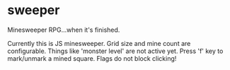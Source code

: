 sweeper
=======

Minesweeper RPG...when it's finished.

Currently this is JS minesweeper. Grid size and mine count are configurable. Things like 'monster level' are not active yet.
Press 'f' key to mark/unmark a mined square. Flags do not block clicking!
